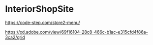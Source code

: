 # InteriorShopSite

https://code-step.com/store2-menu/

https://xd.adobe.com/view/69f16104-28c8-466c-b1ac-e315cfd4f86a-3ca2/grid
